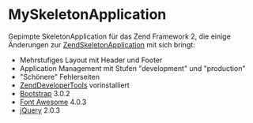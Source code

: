 MySkeletonApplication
=====================

Gepimpte SkeletonApplication für das Zend Framework 2, die einige Änderungen zur 
[ZendSkeletonApplication](https://github.com/zendframework/ZendSkeletonApplication)
mit sich bringt:

- Mehrstufiges Layout mit Header und Footer
- Application Management mit Stufen "development" und "production"
- "Schönere" Fehlerseiten
- [ZendDeveloperTools](https://github.com/zendframework/ZendDeveloperTools) vorinstalliert
- [Bootstrap](http://getbootstrap.com/) 3.0.2
- [Font Awesome](http://fontawesome.io/) 4.0.3
- [jQuery](http://jquery.com/) 2.0.3

